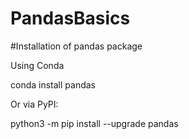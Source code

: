 # PandasBasics


#Installation of pandas package


Using Conda

conda install pandas


Or via PyPI:

python3 -m pip install --upgrade pandas
